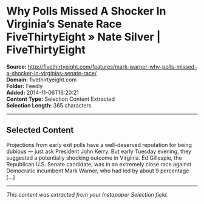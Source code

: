 # Why Polls Missed A Shocker In Virginia’s Senate Race FiveThirtyEight » Nate Silver | FiveThirtyEight

**Source:** http://fivethirtyeight.com/features/mark-warner-why-polls-missed-a-shocker-in-virginias-senate-race/  
**Domain:** fivethirtyeight.com  
**Folder:** Feedly  
**Added:** 2014-11-06T16:20:21  
**Content Type:** Selection Content Extracted  
**Selection Length:** 365 characters  


---

## Selected Content

Projections from early exit polls have a well-deserved reputation for being dubious — just ask President John Kerry. But early Tuesday evening, they suggested a potentially shocking outcome in Virginia. Ed Gillespie, the Republican U.S. Senate candidate, was in an extremely close race against Democratic incumbent Mark Warner, who had led by about 9 percentage […]

---

*This content was extracted from your Instapaper Selection field.*